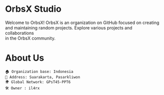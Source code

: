 # OrbsX Studio
Welcome to OrbsX! OrbsX is an organization on GitHub focused on creating<br>
and maintaining random projects. Explore various projects and collaborations<br>
in the OrbsX community.<br>


# About Us
```
🏠 Organization base: Indonesia
🗼 Address: Suarakarta, Pasarkliwon
🌍 Global Network: GPsT45-PPT6
🛠️ Owner : il4rx
```
